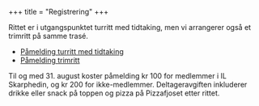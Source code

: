 +++
title = "Registrering"
+++

Rittet er i utgangspunktet turritt med tidtaking, men vi arrangerer også et trimritt på samme trasé.

- [Påmelding turritt med tidtaking][ptmt]
- [Påmelding trimritt][ptur]

Til og med 31. august koster påmelding kr 100 for medlemmer i IL Skarphedin, og kr 200 for ikke-medlemmer. Deltageravgiften inkluderer drikke eller snack på toppen og pizza på Pizzafjoset etter rittet.

[ptmt]: https://signup.eqtiming.com/signup/lifjell-opp/g295.48807?event=lifjellopp
[ptur]: https://signup.eqtiming.com/signup/lifjell-opp-trim-2025/g295.52441?event=lifjellopp
